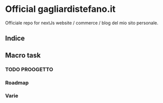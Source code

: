 # Official gagliardistefano.it

Officiale repo for nextJs website / commerce / blog del mio sito personale.

## Indice

## Macro task

### TODO PROOGETTO

### Roadmap

### Varie
